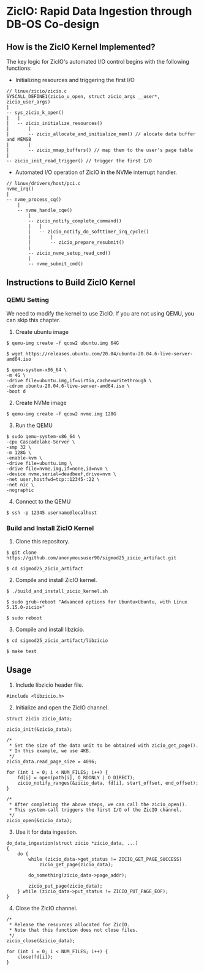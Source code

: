 # ZicIO: Rapid Data Ingestion through DB-OS Co-design

## How is the ZicIO Kernel Implemented?

The key logic for ZicIO's automated I/O control begins with the following functions:

* Initializing resources and triggering the first I/O
```
// linux/zicio/zicio.c
SYSCALL_DEFINE1(zicio_u_open, struct zicio_args __user*, zicio_user_args)
|
-- sys_zicio_k_open()
|   |
|   -- zicio_initialize_resources()
|       |
|       -- zicio_allocate_and_initialize_mem() // alocate data buffer and MEMSB
|       |
|       -- zicio_mmap_buffers() // map them to the user's page table
|
-- zicio_init_read_trigger() // trigger the first I/O
```

* Automated I/O operation of ZicIO in the NVMe interrupt handler.
```
// linux/drivers/host/pci.c
nvme_irq()
|
-- nvme_process_cq()
    |
    -- nvme_handle_cqe()
        |
        -- zicio_notify_complete_command()
        |   |
        |   -- zicio_notify_do_softtimer_irq_cycle()
        |       |
        |       -- zicio_prepare_resubmit()
        |
        -- zicio_nvme_setup_read_cmd()
        |
        -- nvme_submit_cmd()
```

## Instructions to Build ZicIO Kernel

### QEMU Setting

We need to modify the kernel to use ZicIO. If you are not using QEMU, you can skip this chapter.

1. Create ubuntu image
```
$ qemu-img create -f qcow2 ubuntu.img 64G

$ wget https://releases.ubuntu.com/20.04/ubuntu-20.04.6-live-server-amd64.iso

$ qemu-system-x86_64 \
-m 4G \
-drive file=ubuntu.img,if=virtio,cache=writethrough \
-cdrom ubuntu-20.04.6-live-server-amd64.iso \
-boot d
```

2. Create NVMe image
```
$ qemu-img create -f qcow2 nvme.img 128G
```

3. Run the QEMU
```
$ sudo qemu-system-x86_64 \
-cpu Cascadelake-Server \
-smp 32 \
-m 128G \
-enable-kvm \
-drive file=ubuntu.img \
-drive file=nvme.img,if=none,id=nvm \
-device nvme,serial=deadbeef,drive=nvm \
-net user,hostfwd=tcp::12345-:22 \
-net nic \
-nographic
```

4. Connect to the QEMU
```
$ ssh -p 12345 username@localhost
```

### Build and Install ZicIO Kernel

1. Clone this repository.
```
$ git clone https://github.com/anonymoususer90/sigmod25_zicio_artifact.git

$ cd sigmod25_zicio_artifact
```

2. Compile and install ZicIO kernel.
```
$ ./build_and_install_zicio_kernel.sh

$ sudo grub-reboot "Advanced options for Ubuntu>Ubuntu, with Linux 5.15.0-zicio+"

$ sudo reboot
```

3. Compile and install libzicio.
```
$ cd sigmod25_zicio_artifact/libzicio

$ make test
```
## Usage

1. Include libzicio header file.
```
#include <libzicio.h>
```

2. Initialize and open the ZicIO channel.
```
struct zicio zicio_data;

zicio_init(&zicio_data);

/*
 * Set the size of the data unit to be obtained with zicio_get_page().
 * In this example, we use 4KB.
 */ 
zicio_data.read_page_size = 4096;

for (int i = 0; i < NUM_FILES; i++) {
    fd[i] = open(path[i], O_RDONLY | O_DIRECT);
    zicio_notify_ranges(&zicio_data, fd[i], start_offset, end_offset);
}

/*
 * After completing the above steps, we can call the zicio_open().
 * This system-call triggers the first I/O of the ZicIO channel.
 */
zicio_open(&zicio_data);
```

3. Use it for data ingestion.
```
do_data_ingestion(struct zicio *zicio_data, ...)
{
    do {
        while (zicio_data->get_status != ZICIO_GET_PAGE_SUCCESS)
            zicio_get_page(zicio_data);

        do_something(zicio_data->page_addr);

        zicio_put_page(zicio_data);
    } while (zicio_data->put_status != ZICIO_PUT_PAGE_EOF);
}
```

4. Close the ZicIO channel.
```
/*
 * Release the resources allocated for ZicIO.
 * Note that this function does not close files.
 */
zicio_close(&zicio_data);

for (int i = 0; i < NUM_FILES; i++) {
    close(fd[i]);
}
```
